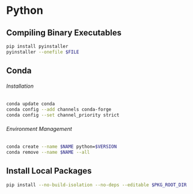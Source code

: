 # Python

## Compiling Binary Executables

```bash
pip install pyinstaller
pyinstaller --onefile $FILE
```

## Conda

###### Installation
```bash
conda update conda
conda config --add channels conda-forge
conda config --set channel_priority strict
```

###### Environment Management
```bash
conda create --name $NAME python=$VERSION
conda remove --name $NAME --all
```

## Install Local Packages
```bash
pip install --no-build-isolation --no-deps --editable $PKG_ROOT_DIR
```

